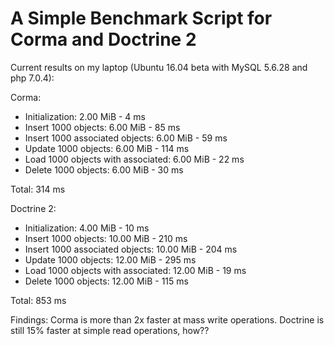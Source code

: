 A Simple Benchmark Script for Corma and Doctrine 2
==================================================

Current results on my laptop (Ubuntu 16.04 beta with MySQL 5.6.28 and php 7.0.4):

Corma:

* Initialization: 2.00 MiB - 4 ms
* Insert 1000 objects: 6.00 MiB - 85 ms
* Insert 1000 associated objects: 6.00 MiB - 59 ms
* Update 1000 objects: 6.00 MiB - 114 ms
* Load 1000 objects with associated: 6.00 MiB - 22 ms
* Delete 1000 objects: 6.00 MiB - 30 ms

Total: 314 ms

Doctrine 2:

* Initialization: 4.00 MiB - 10 ms
* Insert 1000 objects: 10.00 MiB - 210 ms
* Insert 1000 associated objects: 10.00 MiB - 204 ms
* Update 1000 objects: 12.00 MiB - 295 ms
* Load 1000 objects with associated: 12.00 MiB - 19 ms
* Delete 1000 objects: 12.00 MiB - 115 ms

Total: 853 ms

Findings:
Corma is more than 2x faster at mass write operations.
Doctrine is still 15% faster at simple read operations, how??